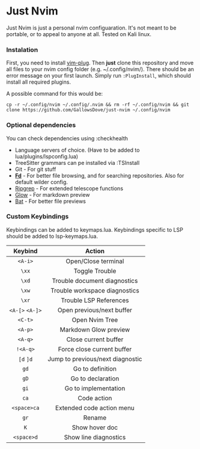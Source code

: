 # Just Nvim
Just Nvim is just a personal nvim configuaration. It's not meant to be portable, or to appeal to anyone at all. Tested on Kali linux.

### Instalation
First, you need to install [vim-plug](https://github.com/junegunn/vim-plug).
Then **just** clone this repository and move all files to your nvim config folder (e.g. ~/.config/nvim/).
There should be an error message on your first launch. Simply run `:PlugInstall`, which should install all required plugins.  
  
A possible command for this would be:  
```shell
cp -r ~/.config/nvim ~/.config/.nvim && rm -rf ~/.config/nvim && git clone https://github.com/GallowsDove/just-nvim ~/.config/nvim
```
### Optional dependencies
You can check dependencies using :checkhealth

- Language servers of choice. (Have to be added to lua/plugins/lspconfig.lua)
- TreeSitter grammars can pe installed via :TSInstall
- Git - For git stuff
- [**Fd**](https://github.com/sharkdp/fd) - For better file browsing, and for searching repositories. Also for default wilder config.
- [Ripgrep](https://github.com/BurntSushi/ripgrep) - For extended telescope functions
- [Glow](https://github.com/charmbracelet/glow) - For markdown preview
- [Bat](https://github.com/sharkdp/bat) - For better file previews


### Custom Keybindings

Keybindings can be added to keymaps.lua.
Keybindings specific to LSP should be added to lsp-keymaps.lua.

| Keybind         | Action                                 |
|:---------------:|:--------------------------------------:|
| `<A-i>`         | Open/Close terminal                    |
| `\xx`           | Toggle Trouble                         |
| `\xd`           | Trouble document diagnostics           |
| `\xw`           | Trouble workspace diagnostics          |
| `\xr`           | Trouble LSP References                 |
| `<A-[>` `<A-]>` | Open previous/next buffer              |
| `<C-t>`         | Open Nvim Tree                         |
| `<A-p>`         | Markdown Glow preview                  |
| `<A-q>`         | Close current buffer                   |
| `!<A-q>`        | Force close current buffer             |
| `[d`  `]d`      | Jump to previous/next diagnostic       |
| `gd`            | Go to definition                       |
| `gD`            | Go to declaration                      |
| `gi`            | Go to implementation                   |
| `ca`            | Code action                            |
| `<space>ca`     | Extended code action menu              |
| `gr`            | Rename                                 |
| `K`             | Show hover doc                         |
| `<space>d`      | Show line diagnostics                  |


